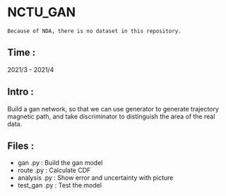 # NCTU_GAN

```
Because of NDA, there is no dataset in this repository.
```

## Time : 
2021/3 - 2021/4
## Intro : 
Build a gan network, so that we can use generator to generate trajectory magnetic path, and take discriminator to distinguish the area of the real data.


## Files : 
- gan .py : Build the gan model
- route .py : Calculate CDF
- analysis .py : Show error and uncertainty with picture
- test_gan .py : Test the model
